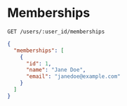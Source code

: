 Memberships
===========

```
GET /users/:user_id/memberships
```

```json
{
  "memberships": [
    {
      "id": 1,
      "name": "Jane Doe",
      "email": "janedoe@example.com"
    }
  ]
}    
```
